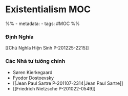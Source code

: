 # Existentialism MOC
%% - metadata:
	- tags: #MOC %% 

### Định Nghĩa
[[Chủ Nghĩa Hiện Sinh P-201225-2215]]

### Các Nhà tư tưởng chính
- Søren Kierkegaard
- Fyodor Dostoevsky
- [[Jean Paul Sartre P-201107-2314|Jean Paul Sartre]]
- [[Friedrich Nietzsche P-201022-0549]] 